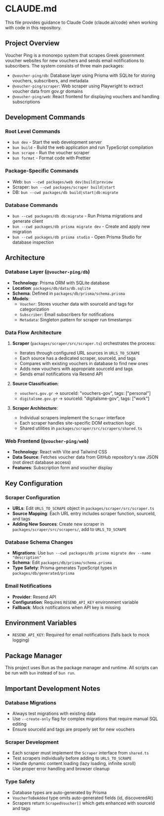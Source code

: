 # CLAUDE.md

This file provides guidance to Claude Code (claude.ai/code) when working with code in this repository.

## Project Overview

Voucher Ping is a monorepo system that scrapes Greek government voucher websites for new vouchers and sends email notifications to subscribers. The system consists of three main packages:

- `@voucher-ping/db`: Database layer using Prisma with SQLite for storing vouchers, subscribers, and metadata
- `@voucher-ping/scraper`: Web scraper using Playwright to extract voucher data from gov.gr domains
- `@voucher-ping/web`: React frontend for displaying vouchers and handling subscriptions

## Development Commands

### Root Level Commands
- `bun dev` - Start the web development server
- `bun build` - Build the web application and run TypeScript compilation
- `bun scrape` - Run the voucher scraper
- `bun format` - Format code with Prettier

### Package-Specific Commands
- Web: `bun --cwd packages/web dev|build|preview`
- Scraper: `bun --cwd packages/scraper build|start`
- DB: `bun --cwd packages/db build|start|db:migrate`

### Database Commands
- `bun --cwd packages/db db:migrate` - Run Prisma migrations and generate client
- `bun --cwd packages/db prisma migrate dev` - Create and apply new migration
- `bun --cwd packages/db prisma studio` - Open Prisma Studio for database inspection

## Architecture

### Database Layer (`@voucher-ping/db`)
- **Technology**: Prisma ORM with SQLite database
- **Location**: `packages/db/data/db.sqlite`
- **Schema**: Defined in `packages/db/prisma/schema.prisma`
- **Models**:
  - `Voucher`: Stores voucher data with sourceId and tags for categorization
  - `Subscriber`: Email subscribers for notifications
  - `Metadata`: Singleton pattern for scraper run timestamps

### Data Flow Architecture
1. **Scraper** (`packages/scraper/src/scraper.ts`) orchestrates the process:
   - Iterates through configured URL sources in `URLS_TO_SCRAPE`
   - Each source has a dedicated scraper, sourceId, and tags
   - Compares with existing vouchers in database to find new ones
   - Adds new vouchers with appropriate sourceId and tags
   - Sends email notifications via Resend API

2. **Source Classification**:
   - `vouchers.gov.gr` → sourceId: "vouchers-gov", tags: ["personal"]
   - `digitalsme.gov.gr` → sourceId: "digitalsme-gov", tags: ["work"]

3. **Scraper Architecture**:
   - Individual scrapers implement the `Scraper` interface
   - Each scraper handles site-specific DOM extraction logic
   - Shared utilities in `packages/scraper/src/scrapers/shared.ts`

### Web Frontend (`@voucher-ping/web`)
- **Technology**: React with Vite and Tailwind CSS
- **Data Source**: Fetches voucher data from GitHub repository's raw JSON (not direct database access)
- **Features**: Subscription form and voucher display

## Key Configuration

### Scraper Configuration
- **URLs**: Edit `URLS_TO_SCRAPE` object in `packages/scraper/src/scraper.ts`
- **Source Mapping**: Each URL entry includes scraper function, sourceId, and tags
- **Adding New Sources**: Create new scraper in `packages/scraper/src/scrapers/`, add to `URLS_TO_SCRAPE`

### Database Schema Changes
- **Migrations**: Use `bun --cwd packages/db prisma migrate dev --name "description"`
- **Schema**: Edit `packages/db/prisma/schema.prisma`
- **Type Safety**: Prisma generates TypeScript types in `packages/db/generated/prisma`

### Email Notifications
- **Provider**: Resend API
- **Configuration**: Requires `RESEND_API_KEY` environment variable
- **Fallback**: Mock notifications when API key is missing

## Environment Variables

- `RESEND_API_KEY`: Required for email notifications (falls back to mock logging)

## Package Manager

This project uses Bun as the package manager and runtime. All scripts can be run with `bun` instead of `bun run`.

## Important Development Notes

### Database Migrations
- Always test migrations with existing data
- Use `--create-only` flag for complex migrations that require manual SQL editing
- Ensure sourceId and tags are properly set for new vouchers

### Scraper Development
- Each scraper must implement the `Scraper` interface from `shared.ts`
- Test scrapers individually before adding to `URLS_TO_SCRAPE`
- Handle dynamic content loading (lazy loading, infinite scroll)
- Use proper error handling and browser cleanup

### Type Safety
- Database types are auto-generated by Prisma
- `VoucherToBeAdded` type omits auto-generated fields (id, discoveredAt)
- Scrapers return `ScrapedVoucher[]` which gets enhanced with sourceId and tags
